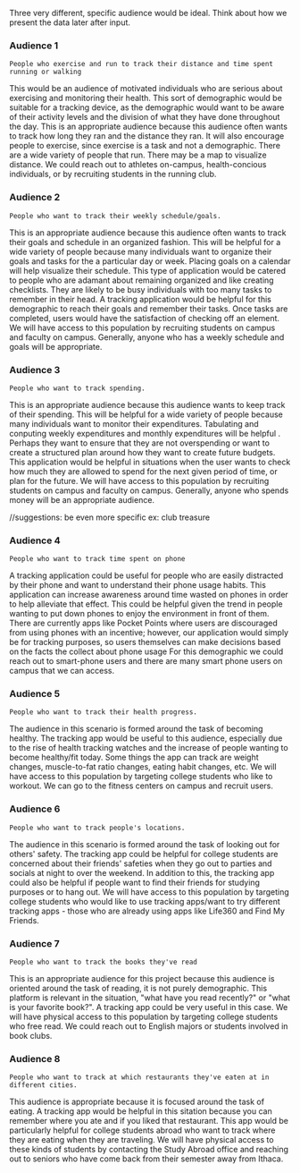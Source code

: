 Three very different, specific audience would be ideal. 
Think about how we present the data later after input. 



### Audience 1
```
People who exercise and run to track their distance and time spent running or walking
```

This would be an audience of motivated individuals who are serious about exercising and monitoring their health. This sort of demographic would be suitable for a tracking device, as the demographic would want to be aware of their activity levels and the division of what they have done throughout the day. 
This is an appropriate audience because this audience often wants to track how long they ran and the distance they ran. It will also encourage people to exercise, since exercise is a task and not a demographic. There are a wide variety of people that run. There may be a map to visualize distance.
We could reach out to athletes on-campus, health-concious individuals, or by recruiting students in the running club.


### Audience 2
```
People who want to track their weekly schedule/goals.
```

This is an appropriate audience because this audience often wants to track their goals and schedule in an organized fashion. This will be helpful for a wide variety of people because many individuals want to organize their goals and tasks for the a particular day or week. 
Placing goals on a calendar will help visualize their schedule. 
This type of application would be catered to people who are adamant about remaining organized and like creating checklists. They are likely to be busy individuals with too many tasks to remember in their head. 
A tracking application would be helpful for this demographic to reach their goals and remember their tasks. Once tasks are completed, users would have the satisfaction of checking off an element. 
We will have access to this population by recruiting students on campus and faculty on campus. Generally, anyone who has a weekly schedule and goals will be appropriate.


### Audience 3
```
People who want to track spending.
```

This is an appropriate audience because this audience wants to keep track of their spending.  This will be helpful for a wide variety of people because many individuals want to monitor their expenditures. Tabulating and conputing weekly expenditures and monthly expenditures will be helpful . 
Perhaps they want to ensure that they are not overspending or want to create a structured plan around how they want to create future budgets. This application would be helpful in situations when the user wants to check how much they are allowed to spend for the next given period of time, or plan for the future. 
We will have access to this population by recruiting students on campus and faculty on campus. Generally, anyone who spends money will be an appropriate audience.

//suggestions: 
be even more specific 
ex: club treasure


### Audience 4
```
People who want to track time spent on phone
```

A tracking application could be useful for people who are easily distracted by their phone and want to understand their phone usage habits. This application can increase awareness around time wasted on phones in order to help alleviate that effect. 
This could be helpful given the trend in people wanting to put down phones to enjoy the environment in front of them. 
There are currently apps like Pocket Points where users are discouraged from using phones with an incentive; however, our application would simply be for tracking purposes, so users themselves can make decisions based on the facts the collect about phone usage 
For this demographic we could reach out to smart-phone users and there are many smart phone users on campus that we can access.


### Audience 5
```
People who want to track their health progress. 
```

The audience in this scenario is formed around the task of becoming healthy. The tracking app would be useful to this audience, especially due to the rise of health tracking watches and the increase of people wanting to become healthy/fit today. 
Some things the app can track are weight changes, muscle-to-fat ratio changes, eating habit changes, etc. We will have access to this population by targeting college students who like to workout. We can go to the fitness centers on campus and recruit users. 


### Audience 6
```
People who want to track people's locations.

```

The audience in this scenario is formed around the task of looking out for others' safety. The tracking app could be helpful for college students are concerned about their friends' safeties when they go out to parties and socials at night to over the weekend. 
In addition to this, the tracking app could also be helpful if people want to find their friends for studying purposes or to hang out. We will have access to this population by targeting college students who would like to use tracking apps/want to try different tracking apps - those who are already using apps like Life360 and Find My Friends.


### Audience 7
```
People who want to track the books they've read
```

This is an appropriate audience for this project because this audience is oriented around the task of reading, it is not purely demographic. 
This platform is relevant in the situation, "what have you read recently?" or "what is your favorite book?". 
A tracking app could be very useful in this case. 
We will have physical access to this population by targeting college students who free read. 
We could reach out to English majors or students involved in book clubs. 


### Audience 8
```
People who want to track at which restaurants they've eaten at in different cities. 
```
This audience is appropriate because it is focused around the task of eating. 
A tracking app would be helpful in this sitation because you can remember where you ate and if you liked that restaurant.
This app would be particularly helpful for college students abroad who want to track where they are eating when they are traveling.
We will have physical access to these kinds of students by contacting the Study Abroad office and reaching out to seniors who have come back from their semester away from Ithaca. 

###
